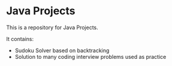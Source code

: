 # Java Projects

This is a repository for Java Projects.

It contains:
 - Sudoku Solver based on backtracking
 - Solution to many coding interview problems used as practice
